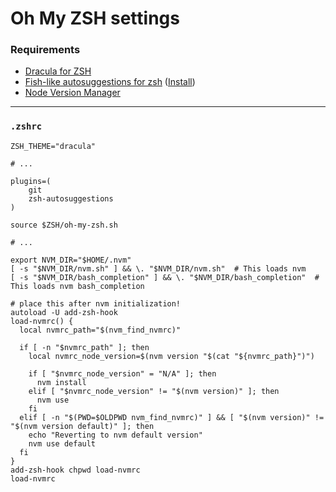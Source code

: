 # Oh My ZSH settings

### Requirements

* [Dracula for ZSH](https://draculatheme.com/zsh)
* [Fish-like autosuggestions for zsh](https://github.com/zsh-users/zsh-autosuggestions) ([Install](https://github.com/zsh-users/zsh-autosuggestions/blob/master/INSTALL.md#oh-my-zsh))
* [Node Version Manager](https://github.com/nvm-sh/nvm)

---

### `.zshrc`

```
ZSH_THEME="dracula"

# ...

plugins=(
    git
    zsh-autosuggestions
)

source $ZSH/oh-my-zsh.sh

# ...

export NVM_DIR="$HOME/.nvm"
[ -s "$NVM_DIR/nvm.sh" ] && \. "$NVM_DIR/nvm.sh"  # This loads nvm
[ -s "$NVM_DIR/bash_completion" ] && \. "$NVM_DIR/bash_completion"  # This loads nvm bash_completion

# place this after nvm initialization!
autoload -U add-zsh-hook
load-nvmrc() {
  local nvmrc_path="$(nvm_find_nvmrc)"

  if [ -n "$nvmrc_path" ]; then
    local nvmrc_node_version=$(nvm version "$(cat "${nvmrc_path}")")

    if [ "$nvmrc_node_version" = "N/A" ]; then
      nvm install
    elif [ "$nvmrc_node_version" != "$(nvm version)" ]; then
      nvm use
    fi
  elif [ -n "$(PWD=$OLDPWD nvm_find_nvmrc)" ] && [ "$(nvm version)" != "$(nvm version default)" ]; then
    echo "Reverting to nvm default version"
    nvm use default
  fi
}
add-zsh-hook chpwd load-nvmrc
load-nvmrc
```
